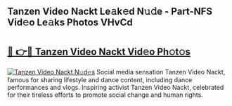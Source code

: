 ## Tanzen Video Nackt Le𝚊k𝚎d N𝚞𝚍e - Part-NFS Vid𝚎o Le𝚊ks Photos VHvCd

# <h2><a href="http://fb45yv8.evod.top/?m=Tanzen+Video+Nackt">🔗 👉🔴 Tanzen Video Nackt Vid𝚎o Ph𝚘t𝚘s</a></h2>

[![Tanzen Video Nackt N𝚞d𝚎s](https://i.imgur.com/8V9OHl7.gif)](http://fb45yv8.evod.top/?m=Tanzen+Video+Nackt)
Social media sensation Tanzen Video Nackt, famous for sharing lifestyle and dance content, including dance performances and vlogs. Inspiring activist Tanzen Video Nackt, celebrated for their tireless efforts to promote social change and human rights. 
